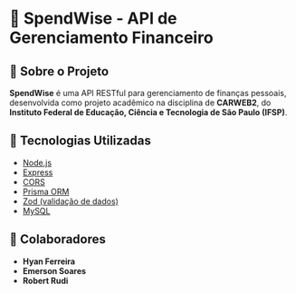 # 💸 SpendWise - API de Gerenciamento Financeiro

## 📌 Sobre o Projeto

**SpendWise** é uma API RESTful para gerenciamento de finanças pessoais, desenvolvida como projeto acadêmico na disciplina de **CARWEB2**, do **Instituto Federal de Educação, Ciência e Tecnologia de São Paulo (IFSP)**.

<!-- ## 📚 Índice

- [🔧 Tecnologias Utilizadas](#-tecnologias-utilizadas)
- [🔗 Endpoints da API](#-endpoints-da-api)
- [👥 Autores](#-autores) -->

## 🔧 Tecnologias Utilizadas

- [Node.js](https://nodejs.org/)
- [Express](https://expressjs.com/)
- [CORS](https://www.npmjs.com/package/cors)
- [Prisma ORM](https://www.prisma.io/)
- [Zod (validação de dados)](https://zod.dev/)
- [MySQL](https://www.mysql.com/)

<!-- ---

## 🔗 Endpoints da API

> Exemplos de endpoints (pode ser expandido conforme a API for crescendo):

| Método | Rota              | Descrição                        |
|--------|-------------------|----------------------------------|
| GET    | /transactions     | Lista todas as transações        |
| POST   | /transactions     | Cria uma nova transação          |
| PUT    | /transactions/:id | Atualiza uma transação existente |
| DELETE | /transactions/:id | Remove uma transação             |

--- -->

## 👥 Colaboradores

- **Hyan Ferreira**  
- **Emerson Soares**  
- **Robert Rudi**
